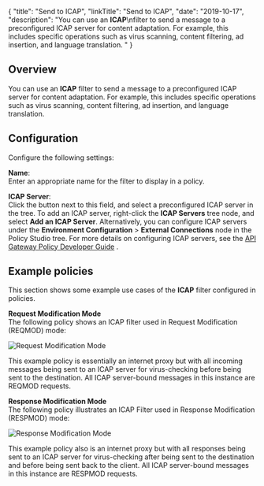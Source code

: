 {
"title": "Send to ICAP",
"linkTitle": "Send to ICAP",
"date": "2019-10-17",
"description": "You can use an **ICAP**\\nfilter to send a message to a preconfigured ICAP server for content adaptation. For example, this includes specific operations such as virus scanning, content filtering, ad insertion, and language translation. "
}
﻿
<div id="p_content_icap_overview">

Overview
--------

You can use an **ICAP**
filter to send a message to a preconfigured ICAP server for content adaptation. For example, this includes specific operations such as virus scanning, content filtering, ad insertion, and language translation.

</div>

<div id="p_content_icap_conf">

Configuration
-------------

Configure the following settings:

**Name**:\
Enter an appropriate name for the filter to display in a policy.

**ICAP Server**:\
Click the button next to this field, and select a preconfigured ICAP server in the tree. To add an ICAP server, right-click the **ICAP Servers**
tree node, and select **Add an ICAP Server**. Alternatively, you can configure ICAP servers under the **Environment Configuration** > **External Connections**
node in the Policy Studio tree. For more details on configuring ICAP servers, see the
[API Gateway Policy Developer Guide](/bundle/APIGateway_77_PolicyDevGuide_allOS_en_HTML5/)
.

</div>

<div id="p_content_icap_examples">

Example policies
----------------

This section shows some example use cases of the **ICAP**
filter configured in policies.

**Request Modification Mode**\
The following policy shows an ICAP filter used in Request Modification (REQMOD) mode:

![Request Modification Mode](/Images/docbook/images/content/icap_reqmod.gif)

This example policy is essentially an internet proxy but with all incoming messages being sent to an ICAP server for virus-checking before being sent to the destination. All ICAP server-bound messages in this instance are REQMOD requests.

**Response Modification Mode**\
The following policy illustrates an ICAP Filter used in Response Modification (RESPMOD) mode:

![Response Modification Mode](/Images/docbook/images/content/icap_respmod.gif)

This example policy also is an internet proxy but with all responses being sent to an ICAP server for virus-checking after being sent to the destination and before being sent back to the client. All ICAP server-bound messages in this instance are RESPMOD requests.

</div>
